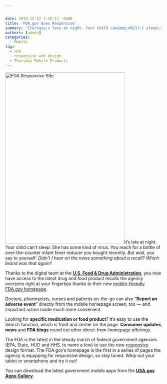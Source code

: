 ```yaml
---


date: 2013-12-12 1:10:11 -0400
title: 'FDA.gov Goes Responsive'
summary: 'It&rsquo;s late at night. Your child can&amp;#8217;t sleep\: She has some kind of virus. You reach for a bottle of over-the-counter infant fever reducer you bought recently. But wait, you say to yourself\: Didn&amp;#8217;t I hear on the news something about a recall? Which brand was that again? Thanks to the digital team at the'
authors: [admin]
categories:
  - Mobile
tag:
  - FDA
  - responsive web design
  - Thursday Mobile Products
---
```


[<img class="alignright  wp-image-104532" alt="FDA Responsive SIte" src="https://s3.amazonaws.com/sitesusa/wp-content/uploads/sites/212/2014/01/photo-FDAgovmobilehomepage.jpg" width="381" height="546" />](https://s3.amazonaws.com/sitesusa/wp-content/uploads/sites/212/2014/01/photo-FDAgovmobilehomepage.jpg)It’s late at night. Your child can&#8217;t sleep: She has some kind of virus. You reach for a bottle of over-the-counter infant fever reducer you bought recently. _But wait_, you say to yourself: _Didn&#8217;t I hear on the news something about a recall? Which brand was that again?_

Thanks to the digital team at the **[U.S. Food & Drug Administration](http://www.fda.gov/)**, you now have access to the latest drug and food product recalls the agency oversees right at your fingertips thanks to their new [mobile-friendly FDA.gov homepage](http://blogs.fda.gov/fdavoice/index.php/2013/11/fda-takes-a-responsive-approach-to-mobile-web/).

Doctors, pharmacists, nurses and patients on-the-go can also “**Report an adverse event**” directly from the mobile homepage screen, too — and important action made much more convenient.

Looking for **specific medication or food product**? It&#8217;s easy to use the Search function, which is front and center on the page. **Consumer updates**, **news** and **FDA blogs** round out other direct-from-homepage offerings.

The FDA is the latest in the steady march of federal government agencies (EPA, State, HUD and HHS, to name a few) to use the new [responsive](https://www.WHATEVER/2013/06/11/responsive-design/ "Responsive Design Overview, Resources and Tools") design format. The FDA.gov&#8217;s homepage is the first in a series of pages the agency is equipping for responsive design, so stay tuned. Whip out your tablet or smartphone and try it out!

You can download the latest government mobile apps from the **[USA.gov Apps Gallery](http://apps.usa.gov/)**.